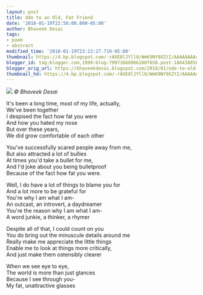 ```yaml
---
layout: post
title: Ode to an Old, Fat Friend
date: '2018-01-19T22:56:00.000-05:00'
author: Bhaveek Desai
tags:
- poem
- abstract
modified_time: '2018-01-19T23:22:27.719-05:00'
thumbnail: https://4.bp.blogspot.com/-rAXE8lJYll0/WmK9NY9XZtI/AAAAAAAAcSM/-V8insrzImEPh5UsuXre8xaxfhYW62p5gCLcBGAs/s72-c/Untitled.png
blogger_id: tag:blogger.com,1999:blog-799716689661607658.post-186438856058255905
blogger_orig_url: https://bhaveekdesai.blogspot.com/2018/01/ode-to-old-fat-friend.html
thumbnail_hd: https://4.bp.blogspot.com/-rAXE8lJYll0/WmK9NY9XZtI/AAAAAAAAcSM/-V8insrzImEPh5UsuXre8xaxfhYW62p5gCLcBGAs/s640/Untitled.png
---
```


![](https://4.bp.blogspot.com/-rAXE8lJYll0/WmK9NY9XZtI/AAAAAAAAcSM/-V8insrzImEPh5UsuXre8xaxfhYW62p5gCLcBGAs/s1600/Untitled.png)
*© Bhaveek Desai*

It's been a long time, most of my life, actually,  
We've been together  
I despised the fact how fat you were  
And how you hated my nose  
But over these years,  
We did grow comfortable of each other  

You've successfully scared people away from me,  
But also attracted a lot of bullies  
At times you'd take a bullet for me,  
And I'd joke about you being bulletproof  
Because of the fact how fat you were.  

Well, I do have a lot of things to blame you for  
And a lot more to be grateful for  
You're why I am what I am-  
An outcast, an introvert, a daydreamer  
You're the reason why I am what I am-  
A word junkie, a thinker, a rhymer  

Despite all of that, I could count on you  
You do bring out the minuscule details around me  
Really make me appreciate the little things  
Enable me to look at things more critically,  
And just make them ostensibly clearer  

When we see eye to eye,  
The world is more than just glances  
Because I see through you-  
My fat, unattractive glasses  
